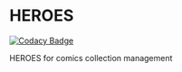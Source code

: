 # HEROES
[![Codacy Badge](https://api.codacy.com/project/badge/Grade/9dfe485469d8457f8a56cfed656609f7)](https://www.codacy.com/app/avondero/HEROES?utm_source=github.com&amp;utm_medium=referral&amp;utm_content=wihary/HEROES&amp;utm_campaign=Badge_Grade)

HEROES for comics collection management 
